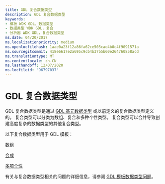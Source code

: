 ```yaml
---
title: GDL 复合数据类型
description: GDL 复合数据类型
keywords:
- 模板 WDK GDL，数据类型
- 数据类型 WDK GDL，复合
- 分析器 WDK GDL，复合数据类型
ms.date: 04/20/2017
ms.localizationpriority: medium
ms.openlocfilehash: 1aae0a23f12a86fa62ce505cae4b0c4f9091571a
ms.sourcegitcommit: 418e6617e2a695c9cb4b37b5b60e264760858acd
ms.translationtype: MT
ms.contentlocale: zh-CN
ms.lasthandoff: 12/07/2020
ms.locfileid: "96797037"
---
```

# <a name="gdl-compound-data-types"></a>GDL 复合数据类型


GDL 复合数据类型是通过 [GDL 基元数据类型](gdl-primitive-data-types.md) 或以前定义的复合数据类型定义的。 复合类型可以分类为数组、复合和多种个性类型。 复合类型可以合并导致创建高度复杂的数据类型的其他复合类型。

以下复合数据类型用于 GDL 模板：

数组 

[合成](composite-template-data-types.md)

[多项个性](multiple-personality-template-data-types.md)

有关与复合数据类型相关的问题的详细信息，请参阅 [GDL 模板数据类型问题](compound-template-data-type-issues.md)。

 

 




